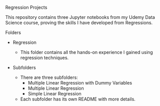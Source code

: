 Regression Projects

This repository contains three Jupyter notebooks from my Udemy Data Science course, proving the skills I have developed from Regressions.


Folders

- Regression  
  - This folder contains all the hands-on experience I gained using regression techniques.  

- Subfolders  
  - There are three subfolders:   
    - Multiple Linear Regression with Dummy Variables
    - Multiple Linear Regression 
    - Simple Linear Regression  
  - Each subfolder has its own README with more details.  
